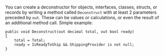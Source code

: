You can create a deconstructor for objects, interfaces, classes, structs, or records by writing a method called `Deconstruct` with at least 2 parameters preceded by `out`.  These can be values or calculations, or even the result of an additional method call.  Simple example:

```
public void Deconstruct(out decimal total, out bool ready)
{
    total = Total;
    ready = IsReadyToShip && ShippingProvider is not null;
}
```